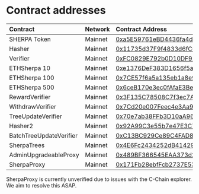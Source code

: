 # Contract addresses

| Contract | Network | Contract Address |
| :--- | :--- | :--- |
| SHERPA Token | Mainnet | [0xa5E59761eBD4436fa4d20E1A27cBa29FB2471Fc6 ](https://cchain.explorer.avax.network/address/0xa5E59761eBD4436fa4d20E1A27cBa29FB2471Fc6/transactions) |
| Hasher | Mainnet | [0x11735d37F9f4833d6fC6C81634e24D5CE25AfE1D](https://cchain.explorer.avax.network/address/0x11735d37F9f4833d6fC6C81634e24D5CE25AfE1D/transactions) |
| Verifier | Mainnet | [0xFC0829E792b0D10DF95B895d56FaD4712DA30B25](https://cchain.explorer.avax.network/address/0xFC0829E792b0D10DF95B895d56FaD4712DA30B25/transactions) |
| ETHSherpa 10 | Mainnet | [0xe1376DeF383D1656f5a40B6ba31F8C035BFc26Aa](https://cchain.explorer.avax.network/address/0xe1376DeF383D1656f5a40B6ba31F8C035BFc26Aa/transactions) |
| ETHSherpa 100 | Mainnet | [0x7CE57f6a5a135eb1a8e9640Af1eff9665ade00D9](https://cchain.explorer.avax.network/address/0x7CE57f6a5a135eb1a8e9640Af1eff9665ade00D9/transactions) |
| ETHSherpa 500 | Mainnet | [0x6ceB170e3ec0fAfaE3Be5A02FEFb81F524FE85C5](https://cchain.explorer.avax.network/address/0x6ceB170e3ec0fAfaE3Be5A02FEFb81F524FE85C5/transactions) |
| RewardVerifier | Mainnet | [0x3F135C78508C7f3ec7Ac055f7BDc0139a9691041](https://cchain.explorer.avax.network/address/0x3F135C78508C7f3ec7Ac055f7BDc0139a9691041/transactions) |
| WithdrawVerifier | Mainnet | [0x7Cd20e007Feec4e3Aa9a93fA7087f6588C642411](https://cchain.explorer.avax.network/address/0x7Cd20e007Feec4e3Aa9a93fA7087f6588C642411/transactions) |
| TreeUpdateVerifier | Mainnet | [0x70e7ab38FFb3D10aA96CEB9c9Cc3Ec79c9A49E87](https://cchain.explorer.avax.network/address/0x70e7ab38FFb3D10aA96CEB9c9Cc3Ec79c9A49E87/transactions) |
| Hasher2 | Mainnet | [0x92A99C3e55b7e47E3C76Ff8D24B508f99B316E12](https://cchain.explorer.avax.network/address/0x92A99C3e55b7e47E3C76Ff8D24B508f99B316E12/transactions) |
| BatchTreeUpdateVerifier | Mainnet | [0xC13BC929Ce89C4FAD812fBdbB98D920C1547050c](https://cchain.explorer.avax.network/address/0xC13BC929Ce89C4FAD812fBdbB98D920C1547050c/transactions) |
| SherpaTrees | Mainnet | [0x4E6Fc2434252dB414290f516066394BF2291CF4E](https://cchain.explorer.avax.network/address/0x4E6Fc2434252dB414290f516066394BF2291CF4E/transactions) |
| AdminUpgradeableProxy | Mainnet | [0x489BF366545EAA373d2409FA138dc8D4b07F0E6A](https://cchain.explorer.avax.network/address/0x489BF366545EAA373d2409FA138dc8D4b07F0E6A/transactions) |
| SherpaProxy | Mainnet | [0x171Fb28ebfFcb2737E530E1Fd48CB4Ef12E5031e](https://cchain.explorer.avax.network/address/0x171Fb28ebfFcb2737E530E1Fd48CB4Ef12E5031e/transactions) |

SherpaProxy is currently unverified due to issues with the C-Chain explorer. We aim to resolve this ASAP.

